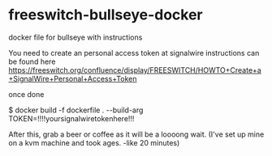 # freeswitch-bullseye-docker

docker file for bullseye with instructions

You need to create an personal access token at signalwire instructions can be found here https://freeswitch.org/confluence/display/FREESWITCH/HOWTO+Create+a+SignalWire+Personal+Access+Token

once done

$ docker build -f  dockerfile . --build-arg TOKEN=!!!!yoursignalwiretokenhere!!!

After this, grab a beer or coffee as it will be a loooong wait. (I've set up mine on a kvm machine and took ages. -like 20 minutes)
